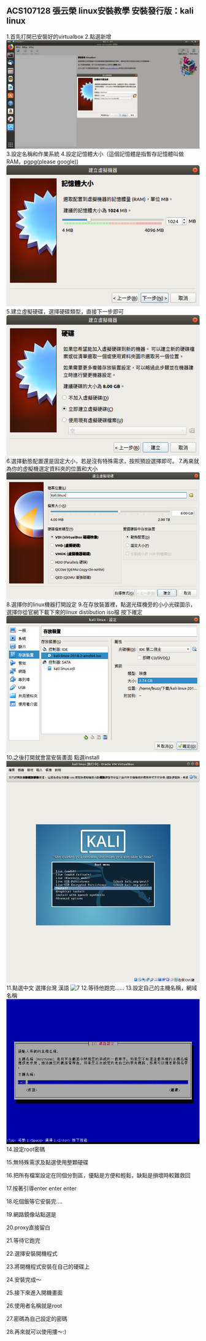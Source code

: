 ACS107128 張云榮 linux安裝教學 安裝發行版：kali linux
----------------------------
1.首先打開已安裝好的virtualbox
2.點選新增
![1](1.png)
3.設定名稱和作業系統
4.設定記憶體大小（這個記憶體是指暫存記憶體叫做RAM，pgpg(please google))
![2](2.png)
5.建立虛擬硬碟，選擇硬碟類型，直接下一步即可
![3](3.png)
6.選擇動態配置還是固定大小，若是沒有特殊需求，按照預設選擇即可。
7.再來就為你的虛擬機選定資料夾的位置和大小
![4](4.png)
8.選擇你的linux機器打開設定
9.在存放裝置裡，點選光碟機旁的小小光碟圖示，選擇你從官網下載下來的linux distibution iso檔 按下確定
![5](5.png)
10.之後打開就會當安裝畫面 點選install
![6](6.png)
11.點選中文 選擇台灣 漢語
![7](7png)
12.等待他跑完......
13.設定自己的主機名稱，網域名稱
![8](8.png)
14.設定root密碼

15.無特殊需求及點選使用整顆硬碟

16.把所有檔案設定在同個分割區，優點是方便和輕鬆，缺點是損壞時較難救回

17.按著引導enter enter enter

18.吃個飯等它安裝完....

19.網路鏡像站點選是

20.proxy直接留白

21.等待它跑完

22.選擇安裝開機程式

23.將開機程式安裝在自己的硬碟上

24.安裝完成～

25.接下來進入開機畫面 

26.使用者名稱就是root

27.密碼為自己設定的密碼

28.再來就可以使用摟～:)


